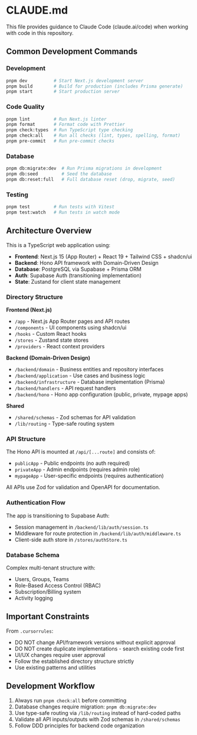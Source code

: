 # CLAUDE.md

This file provides guidance to Claude Code (claude.ai/code) when working with code in this repository.

## Common Development Commands

### Development
```bash
pnpm dev          # Start Next.js development server
pnpm build        # Build for production (includes Prisma generate)
pnpm start        # Start production server
```

### Code Quality
```bash
pnpm lint         # Run Next.js linter
pnpm format       # Format code with Prettier
pnpm check:types  # Run TypeScript type checking
pnpm check:all    # Run all checks (lint, types, spelling, format)
pnpm pre-commit   # Run pre-commit checks
```

### Database
```bash
pnpm db:migrate:dev  # Run Prisma migrations in development
pnpm db:seed         # Seed the database
pnpm db:reset:full   # Full database reset (drop, migrate, seed)
```

### Testing
```bash
pnpm test         # Run tests with Vitest
pnpm test:watch   # Run tests in watch mode
```

## Architecture Overview

This is a TypeScript web application using:
- **Frontend**: Next.js 15 (App Router) + React 19 + Tailwind CSS + shadcn/ui
- **Backend**: Hono API framework with Domain-Driven Design
- **Database**: PostgreSQL via Supabase + Prisma ORM
- **Auth**: Supabase Auth (transitioning implementation)
- **State**: Zustand for client state management

### Directory Structure

**Frontend (Next.js)**
- `/app` - Next.js App Router pages and API routes
- `/components` - UI components using shadcn/ui
- `/hooks` - Custom React hooks
- `/stores` - Zustand state stores
- `/providers` - React context providers

**Backend (Domain-Driven Design)**
- `/backend/domain` - Business entities and repository interfaces
- `/backend/application` - Use cases and business logic
- `/backend/infrastructure` - Database implementation (Prisma)
- `/backend/handlers` - API request handlers
- `/backend/hono` - Hono app configuration (public, private, mypage apps)

**Shared**
- `/shared/schemas` - Zod schemas for API validation
- `/lib/routing` - Type-safe routing system

### API Structure

The Hono API is mounted at `/api/[...route]` and consists of:
- `publicApp` - Public endpoints (no auth required)
- `privateApp` - Admin endpoints (requires admin role)
- `mypageApp` - User-specific endpoints (requires authentication)

All APIs use Zod for validation and OpenAPI for documentation.

### Authentication Flow

The app is transitioning to Supabase Auth:
- Session management in `/backend/lib/auth/session.ts`
- Middleware for route protection in `/backend/lib/auth/middleware.ts`
- Client-side auth store in `/stores/authStore.ts`

### Database Schema

Complex multi-tenant structure with:
- Users, Groups, Teams
- Role-Based Access Control (RBAC)
- Subscription/Billing system
- Activity logging

## Important Constraints

From `.cursorrules`:
- DO NOT change API/framework versions without explicit approval
- DO NOT create duplicate implementations - search existing code first
- UI/UX changes require user approval
- Follow the established directory structure strictly
- Use existing patterns and utilities

## Development Workflow

1. Always run `pnpm check:all` before committing
2. Database changes require migration: `pnpm db:migrate:dev`
3. Use type-safe routing via `/lib/routing` instead of hard-coded paths
4. Validate all API inputs/outputs with Zod schemas in `/shared/schemas`
5. Follow DDD principles for backend code organization